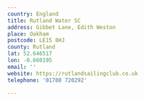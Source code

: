 ```yaml
---
country: England
title: Rutland Water SC
address: Gibbet Lane, Edith Weston
place: Oakham
postcode: LE15 8HJ
county: Rutland
lat: 52.646517
lon: -0.660195
email: ''
website: https://rutlandsailingclub.co.uk
telephone: '01780 720292'

---
```

